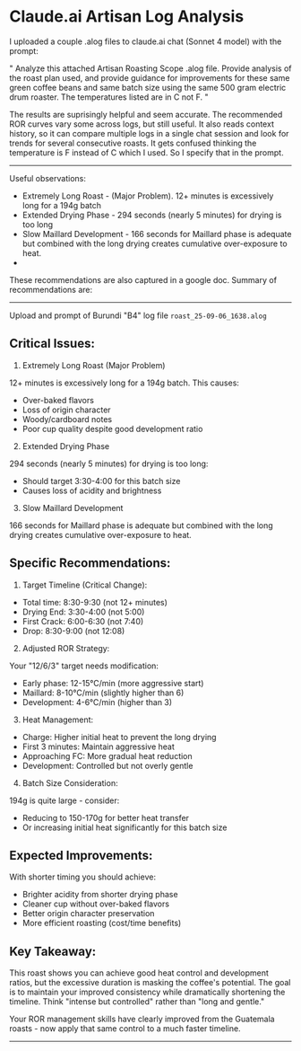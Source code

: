 
# Claude.ai Artisan Log Analysis

I uploaded a couple .alog files to claude.ai chat (Sonnet 4 model) with
the prompt: 

  " Analyze this attached Artisan Roasting Scope .alog file. Provide analysis
    of the roast plan used, and provide guidance for improvements for these
    same green coffee beans and same batch size using the same 500 gram
    electric drum roaster. The temperatures listed are in C not F. "

The results are suprisingly helpful and seem accurate.  The recommended ROR
curves vary some across logs, but still useful.  It also reads context
history, so it can compare multiple logs in a single chat session and look
for trends for several consecutive roasts.  It gets confused thinking the
temperature is F instead of C which I used.  So I specify that in the prompt.

---

Useful observations:

 - Extremely Long Roast - (Major Problem). 12+ minutes is excessively long for a 194g batch
 - Extended Drying Phase - 294 seconds (nearly 5 minutes) for drying is too long
 - Slow Maillard Development - 166 seconds for Maillard phase is adequate but
   combined with the long drying creates cumulative over-exposure to heat.
 - 

These recommendations are also captured in a google doc. Summary
of recommendations are:


---

Upload and prompt of Burundi "B4" log file `roast_25-09-06_1638.alog`

## Critical Issues:

 1. Extremely Long Roast (Major Problem)

 12+ minutes is excessively long for a 194g batch. This causes:

 - Over-baked flavors
 - Loss of origin character
 - Woody/cardboard notes
 - Poor cup quality despite good development ratio

 2. Extended Drying Phase

 294 seconds (nearly 5 minutes) for drying is too long:

 - Should target 3:30-4:00 for this batch size
 - Causes loss of acidity and brightness

 3. Slow Maillard Development

 166 seconds for Maillard phase is adequate but combined
 with the long drying creates cumulative over-exposure to heat.


## Specific Recommendations:

 1. Target Timeline (Critical Change):

 - Total time: 8:30-9:30 (not 12+ minutes)
 - Drying End: 3:30-4:00 (not 5:00)
 - First Crack: 6:00-6:30 (not 7:40)
 - Drop: 8:30-9:00 (not 12:08)

  2. Adjusted ROR Strategy:

Your "12/6/3" target needs modification:

 - Early phase: 12-15°C/min (more aggressive start)
 - Maillard: 8-10°C/min (slightly higher than 6)
 - Development: 4-6°C/min (higher than 3)

 3. Heat Management:

 - Charge: Higher initial heat to prevent the long drying
 - First 3 minutes: Maintain aggressive heat
 - Approaching FC: More gradual heat reduction
 - Development: Controlled but not overly gentle

 4. Batch Size Consideration:

194g is quite large - consider:

 - Reducing to 150-170g for better heat transfer
 - Or increasing initial heat significantly for this batch size

## Expected Improvements:

With shorter timing you should achieve:

 - Brighter acidity from shorter drying phase
 - Cleaner cup without over-baked flavors
 - Better origin character preservation
 - More efficient roasting (cost/time benefits)

## Key Takeaway:

This roast shows you can achieve good heat control and development ratios, but the excessive duration is masking the coffee's potential. The goal is to maintain your improved consistency while dramatically shortening the timeline. Think "intense but controlled" rather than "long and gentle."

Your ROR management skills have clearly improved from the Guatemala roasts - now apply that same control to a much faster timeline.

---







